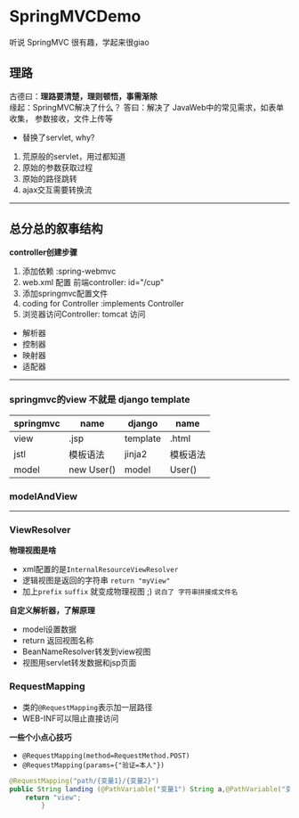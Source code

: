 # SpringMVCDemo
听说 SpringMVC 很有趣，学起来很giao


## 理路
古德曰：**理路要清楚，理则顿悟，事需渐除**  
缘起：SpringMVC解决了什么？ 答曰：解决了 JavaWeb中的常见需求，如表单收集， 参数接收，文件上传等
- 替换了servlet, why?
1. 荒原般的servlet，用过都知道
2. 原始的参数获取过程
3. 原始的路径跳转
4. ajax交互需要转换流
---
总分总的叙事结构
---

**controller创建步骤**
1. 添加依赖 :spring-webmvc
2. web.xml 配置 前端controller: id="/cup"
3. 添加springmvc配置文件
4. coding for Controller :implements Controller
5. 浏览器访问Controller: tomcat 访问


- 解析器
- 控制器
- 映射器
- 适配器

---
### springmvc的view 不就是 django template
| springmvc | name       | django       | name   |  
|-----------|------------|--------------|--------|
| view      | .jsp       | template     | .html  |
| jstl      | 模板语法       | jinja2       | 模板语法   |
| model     | new User() | model        | User() |


### modelAndView

---

### ViewResolver
**物理视图是啥** 
- xml配置的是`InternalResourceViewResolver`
- 逻辑视图是返回的字符串 `return "myView"`
- 加上`prefix` `suffix` 就变成物理视图 ;) `说白了 字符串拼接成文件名`

**自定义解析器，了解原理**
- model设置数据
- return 返回视图名称 
- BeanNameResolver转发到view视图
- 视图用servlet转发数据和jsp页面

### RequestMapping
+ 类的`@RequestMapping`表示加一层路径 
+ WEB-INF可以阻止直接访问

**一些个小点心技巧**
- `@RequestMapping(method=RequestMethod.POST) `
- `@RequestMapping(params={"验证=本人"})`
```java
@RequestMapping("path/{变量1}/{变量2}")
public String landing (@PathVariable("变量1") String a,@PathVariable("变量2") String b){
    return "view";
        }
```







